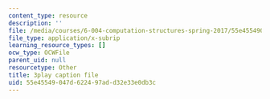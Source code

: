 ```yaml
---
content_type: resource
description: ''
file: /media/courses/6-004-computation-structures-spring-2017/55e45549047d622497add32e33e0db3c_d4Auh7uWEjY.srt
file_type: application/x-subrip
learning_resource_types: []
ocw_type: OCWFile
parent_uid: null
resourcetype: Other
title: 3play caption file
uid: 55e45549-047d-6224-97ad-d32e33e0db3c
---
```

